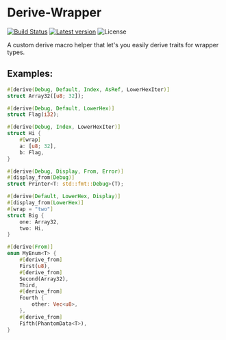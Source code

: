 # Derive-Wrapper
[![Build Status](https://travis-ci.org/elichai/derive-wrapper.svg?branch=master)](https://travis-ci.org/elichai/derive-wrapper)
[![Latest version](https://img.shields.io/crates/v/derive-wrapper.svg)](https://crates.io/crates/derive-wrapper)
![License](https://img.shields.io/crates/l/derive-wrapper.svg)

A custom derive macro helper that let's you easily derive traits for wrapper types.
## Examples:
```rust
#[derive(Debug, Default, Index, AsRef, LowerHexIter)]
struct Array32([u8; 32]);

#[derive(Debug, Default, LowerHex)]
struct Flag(i32);

#[derive(Debug, Index, LowerHexIter)]
struct Hi {
    #[wrap]
    a: [u8; 32],
    b: Flag,
}

#[derive(Debug, Display, From, Error)]
#[display_from(Debug)]
struct Printer<T: std::fmt::Debug>(T);

#[derive(Default, LowerHex, Display)]
#[display_from(LowerHex)]
#[wrap = "two"]
struct Big {
    one: Array32,
    two: Hi,
}

#[derive(From)]
enum MyEnum<T> {
    #[derive_from]
    First(u8),
    #[derive_from]
    Second(Array32),
    Third,
    #[derive_from]
    Fourth {
        other: Vec<u8>,
    },
    #[derive_from]
    Fifth(PhantomData<T>),
}
```